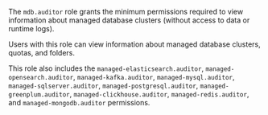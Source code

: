 The `mdb.auditor` role grants the minimum permissions required to view information about managed database clusters (without access to data or runtime logs).

Users with this role can view information about managed database clusters, quotas, and folders.

This role also includes the `managed-elasticsearch.auditor`, `managed-opensearch.auditor`, `managed-kafka.auditor`, `managed-mysql.auditor`, `managed-sqlserver.auditor`, `managed-postgresql.auditor`, `managed-greenplum.auditor`, `managed-clickhouse.auditor`, `managed-redis.auditor`, and `managed-mongodb.auditor` permissions.